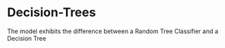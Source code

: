 # Decision-Trees
The model exhibits the difference between a Random Tree Classifier and a Decision Tree
